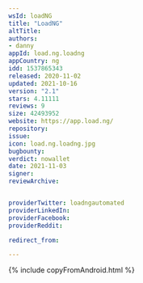 ```yaml
---
wsId: loadNG
title: "LoadNG"
altTitle: 
authors:
- danny
appId: load.ng.loadng
appCountry: ng
idd: 1537865343
released: 2020-11-02
updated: 2021-10-16
version: "2.1"
stars: 4.11111
reviews: 9
size: 42493952
website: https://app.load.ng/
repository: 
issue: 
icon: load.ng.loadng.jpg
bugbounty: 
verdict: nowallet
date: 2021-11-03
signer: 
reviewArchive:


providerTwitter: loadngautomated
providerLinkedIn: 
providerFacebook: 
providerReddit: 

redirect_from:

---
```


{% include copyFromAndroid.html %}
